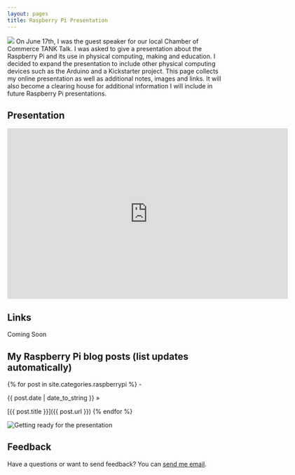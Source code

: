 ```yaml
---
layout: pages
title: Raspberry Pi Presentation
---
```


<img class="category" src="http://www.stevencombs.com/images/design/embedded.svg" />
On June 17th, I was the guest speaker for our local Chamber of Commerce TANK Talk. I was asked to give a presentation about the Raspberry Pi and its use in physical computing, making and education. I decided to expand the presentation to include other physical computing devices such as the Arduino and a Kickstarter project. This page collects my online presentation as well as additional notes, images and links. It will also become a clearing house for additional information I will include in future Raspberry Pi presentations.

## Presentation

<iframe src="https://docs.google.com/presentation/d/10fMnVYXXvyr7c9OVoYEU8KGW-8GPnJ0iVIjMvlUsTvI/embed?start=false&amp;loop=true&amp;delayms=3000" frameborder="0" width="640" height="389" allowfullscreen="true" mozallowfullscreen="true" webkitallowfullscreen="true">
</iframe>

## Links

Coming Soon

## My Raspberry Pi blog posts (list updates automatically)

{% for post in site.categories.raspberrypi %} -

<span>{{ post.date | date_to_string }} »</span>

[{{ post.title }}]({{ post.url }}) {% endfor %}

![Getting ready for the presentation](https://scontent.ford1-1.fna.fbcdn.net/t31.0-8/13482925_10154251193643839_5171870026505777217_o.jpg)

## Feedback

Have a questions or want to send feedback? You can [send me email](mailto:steven.combs@gmail.com).

